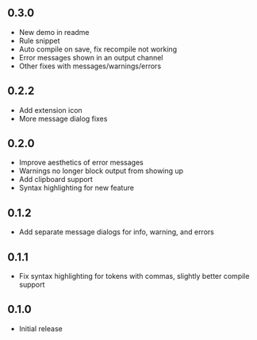 ## 0.3.0
- New demo in readme
- Rule snippet
- Auto compile on save, fix recompile not working
- Error messages shown in an output channel
- Other fixes with messages/warnings/errors

## 0.2.2
- Add extension icon
- More message dialog fixes

## 0.2.0
- Improve aesthetics of error messages
- Warnings no longer block output from showing up
- Add clipboard support
- Syntax highlighting for new feature

## 0.1.2
- Add separate message dialogs for info, warning, and errors

## 0.1.1
- Fix syntax highlighting for tokens with commas, slightly better compile support

## 0.1.0
- Initial release